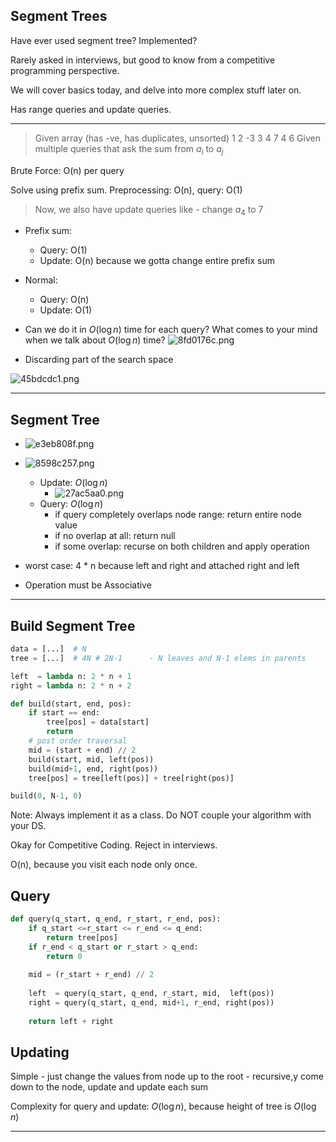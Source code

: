 Segment Trees
-------------

Have ever used segment tree? Implemented?

Rarely asked in interviews, but good to know from a competitive programming perspective.

We will cover basics today, and delve into more complex stuff later on.

Has range queries and update queries.
-- --

> Given array  (has -ve, has duplicates, unsorted)
> 1 2 -3 3 4 7 4 6
> Given multiple queries that ask the sum from $a_i$ to $a_j$

Brute Force: O(n) per query

Solve using prefix sum. Preprocessing: O(n), query: O(1)

> Now, we also have update queries like - change $a_4$ to 7

- Prefix sum:
    + Query: O(1)
    + Update: O(n) because we gotta change entire prefix sum
- Normal:
    + Query: O(n)
    + Update: O(1)

- Can we do it in $O(\log n)$ time for each query?
    What comes to your mind when we talk about $O(\log n)$ time?
    ![8fd0176c.png](:storage/d9e5e2af-8dad-435c-b0f0-729fca3448fd/31b63f54.png)
- Discarding part of the search space

![45bdcdc1.png](:storage/d9e5e2af-8dad-435c-b0f0-729fca3448fd/45bdcdc1.png)

-- --

Segment Tree
------------

- ![e3eb808f.png](:storage/d9e5e2af-8dad-435c-b0f0-729fca3448fd/e3eb808f.png)
- ![8598c257.png](:storage/d9e5e2af-8dad-435c-b0f0-729fca3448fd/8598c257.png)
    + Update: $O(\log n)$
        + ![27ac5aa0.png](:storage/d9e5e2af-8dad-435c-b0f0-729fca3448fd/27ac5aa0.png)
    + Query: $O(\log n)$
        + if query completely overlaps node range: return entire node value
        + if no overlap at all: return null
        + if some overlap: recurse on both children and apply operation

- worst case: 4 * n because left and right and attached right and left
- Operation must be Associative

-- --


Build Segment Tree
------------------

```python
data = [...]  # N
tree = [...]  # 4N # 2N-1      - N leaves and N-1 elems in parents

left  = lambda n: 2 * n + 1
right = lambda n: 2 * n + 2

def build(start, end, pos):
    if start == end:
        tree[pos] = data[start]
        return
    # post order traversal
    mid = (start + end) // 2
    build(start, mid, left(pos))
    build(mid+1, end, right(pos))
    tree[pos] = tree[left(pos)] + tree[right(pos)]

build(0, N-1, 0)
```

Note: Always implement it as a class. Do NOT couple your algorithm with your DS.

Okay for Competitive Coding. Reject in interviews.

O(n), because you visit each node only once.

Query
--------------------------

```python
def query(q_start, q_end, r_start, r_end, pos):
    if q_start <=r_start <= r_end <= q_end:
        return tree[pos]
    if r_end < q_start or r_start > q_end:
        return 0
    
    mid = (r_start + r_end) // 2
    
    left  = query(q_start, q_end, r_start, mid,  left(pos))
    right = query(q_start, q_end, mid+1, r_end, right(pos))
    
    return left + right
```


Updating
--------

Simple - just change the values from node up to the root - recursive,y come down to the node, update and update each sum



Complexity for query and update: $O(\log n)$, because height of tree is $O(\log n)$
-- --

